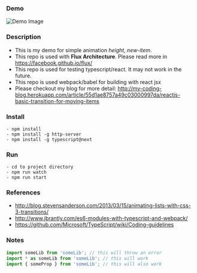 ### Demo

![Demo Image](https://na35jw-bn1305.files.1drv.com/y3mGyswl9w0WeoVT3wMfNx9ykzMNviddrOSKdN3RhXkg6ZAeaN8Jy9kJF3t7Si0r0s1oR_MpOCdYT0ZHIMpfraPR0L7O12xn7AhLm0hlH3DwIk1vHP4SVu1tlxugOe5-8KYuC8IsDHzebrHbVGXPeToaBx56-tjVdpo6T7VlYjtGQQ/react-todo-app.gif?psid=1)

### Description

- This is my demo for simple animation *height, new-item*.
- This repo is used with **Flux Architecture**. Please read more in https://facebook.github.io/flux/
- This repo is used for testing typescript/react. It may not work in the future.
- This repo is used webpack/babel for building with react jsx
- Please checkout my blog for more detail: http://my-coding-blog.herokuapp.com/article/55d1ae8757a49c03000997da/reactjs-basic-transition-for-moving-items

### Install

```
- npm install
- npm install -g http-server
- npm install -g typescript@next
```

### Run

```
- cd to project directory
- npm run watch
- npm run start
```

### References
- http://blog.stevensanderson.com/2013/03/15/animating-lists-with-css-3-transitions/
- http://www.jbrantly.com/es6-modules-with-typescript-and-webpack/
- https://github.com/Microsoft/TypeScript/wiki/Coding-guidelines

### Notes

``` js
import someLib from 'someLib'; // this will throw an error  
import * as someLib from 'someLib'; // this will work  
import { someProp } from 'someLib'; // this will also work  

```
